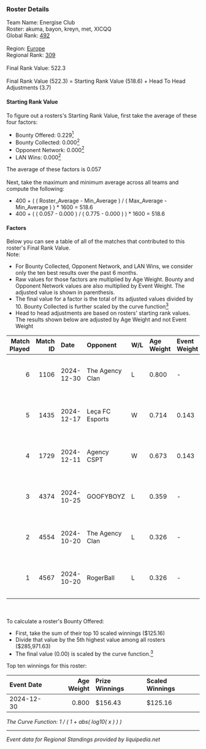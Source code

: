 ### Roster Details<br />
Team Name: Energise Club<br />
Roster: akuma, bayon, kreyn, met, XICQQ<br />
Global Rank: [492](../../standings_global_2025_02_28.md)<br />
<br />
Region: [Europe]( ../../standings_europe_2025_02_28.md)<br />
Regional Rank: [309]( ../../standings_europe_2025_02_28.md)<br />
<br />
Final Rank Value:  522.3<br />
<br />
Final Rank Value (522.3) = Starting Rank Value (518.6) + Head To Head Adjustments (3.7)<br />

#### Starting Rank Value<br />
To figure out a rosters's Starting Rank Value, first take the average of these four factors:<br />
- Bounty Offered: 0.229[<sup>1</sup>](#table2)
- Bounty Collected: 0.000[<sup>2</sup>](#table1)
- Opponent Network: 0.000[<sup>2</sup>](#table1)
- LAN Wins: 0.000[<sup>2</sup>](#table1)

The average of these factors is 0.057<br />
<br />
Next, take the maximum and minimum average across all teams and compute the following:<br />
- 400 + ( ( Roster_Average - Min_Average ) / ( Max_Average - Min_Average ) ) * 1600 = 518.6
- 400 + ( ( 0.057 - 0.000 ) / ( 0.775 - 0.000 ) ) * 1600 = 518.6


#### Factors<br />
Below you can see a table of all of the matches that contributed to this roster's Final Rank Value.<br />
Note:<br />

- For Bounty Collected, Opponent Network, and LAN Wins, we consider only the ten best results over the past 6 months.
- Raw values for those factors are multiplied by Age Weight. Bounty and Opponent Network values are also multiplied by Event Weight. The adjusted value is shown in parenthesis.
- The final value for a factor is the total of its adjusted values divided by 10. Bounty Collected is further scaled by the curve function[<sup>3</sup>](#curveFunction)
- Head to head adjustments are based on rosters' starting rank values. The results shown below are adjusted by Age Weight and not Event Weight
<span id="table1"></span><br />


| Match Played | Match ID | Date       | Opponent        | W/L | Age Weight | Event Weight | Bounty Collected | Opponent Network | LAN Wins  | H2H Adj. | Roster                            |
| -: | -: | :- | :- | :- | :- | :- | :- | :- | :- | -: | :- |
|            6 |     1106 | 2024-12-30 | The Agency Clan | L   | 0.800      | -            | -                | -                | -         |    -2.69 | akuma, bayon, kreyn, met, XICQQ   |
|            5 |     1435 | 2024-12-17 | Leça FC Esports | W   | 0.714      | 0.143        | 0.000 (0.000)    | 0.034 (0.003)    | 0 (0.000) |     7.82 | akuma, bayon, kreyn, met, XICQQ   |
|            4 |     1729 | 2024-12-11 | Agency CSPT     | W   | 0.673      | 0.143        | 0.000 (0.000)    | 0.000 (0.000)    | 0 (0.000) |     7.31 | akuma, bayon, kreyn, met, XICQQ   |
|            3 |     4374 | 2024-10-25 | GOOFYBOYZ       | L   | 0.359      | -            | -                | -                | -         |    -2.08 | bayon, Jarimba, kreyn, met, XICQQ |
|            2 |     4554 | 2024-10-20 | The Agency Clan | L   | 0.326      | -            | -                | -                | -         |    -1.19 | bayon, Jarimba, kreyn, met, XICQQ |
|            1 |     4567 | 2024-10-20 | RogerBall       | L   | 0.326      | -            | -                | -                | -         |    -5.50 | bayon, Jarimba, kreyn, met, XICQQ |

<br />
<span id="table2"></span><br />
To calculate a roster's Bounty Offered:<br />

- First, take the sum of their top 10 scaled winnings ($125.16)
- Divide that value by the 5th highest value among all rosters ($285,971.63)
- The final value (0.00) is scaled by the curve function.[<sup>3</sup>](#curveFunction)

Top ten winnings for this roster:<br />

| Event Date | Age Weight | Prize Winnings | Scaled Winnings |
| :- | -: | :- | :- |
| 2024-12-30 |      0.800 | $156.43        | $125.16         |


<span id="curveFunction"></span>_The Curve Function: 1 / ( 1 + abs( log10( x ) ) )_<br />

---
_Event data for Regional Standings provided by liquipedia.net_<br />
